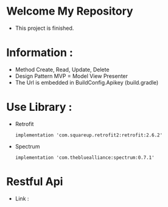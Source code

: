 # Welcome My Repository 
- This project is finished.

# Information :
- Method Create, Read, Update, Delete
- Design Pattern MVP = Model View Presenter
- The Url is embedded in BuildConfig.Apikey (build.gradle)

# Use Library :
- Retrofit
  ```
  implementation 'com.squareup.retrofit2:retrofit:2.6.2'
  ```
- Spectrum
  ```
  implementation 'com.thebluealliance:spectrum:0.7.1'
  ```
# Restful Api
- Link : 
